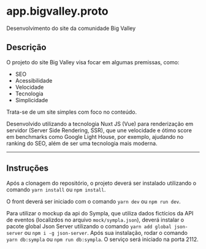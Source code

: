 # app.bigvalley.proto

Desenvolvimento do site da comunidade Big Valley


## Descrição
O projeto do site Big Valley visa focar em algumas premissas, como:
* SEO
* Acessibilidade
* Velocidade
* Tecnologia
* Simplicidade

Trata-se de um site simples com foco no conteúdo.

Desenvolvido utilizando a tecnologia Nuxt JS (Vue) para renderização em servidor (Server Side Rendering, SSR), que une velocidade e ótimo score em benchmarks como Google Light House, por exemplo, ajudando no ranking do SEO, além de ser uma tecnologia mais moderna.

<hr />

## Instruções

Após a clonagem do repositório, o projeto deverá ser instalado utilizando o comando ```yarn install``` ou ```npm install```.

O front deverá ser iniciado com o comando ```yarn dev``` ou ```npm run dev```.

Para utilizar o mockup da api do Sympla, que utiliza dados fictícios da API de eventos (localizdos no arquivo ```mock/sympla.json```), deverá instalar o pacote global Json Server utilizando o comando ```yarn add global json-server``` ou ```npm i -g json-server```. Após sua instalação, rodar o comando ```yarn db:sympla``` ou ```npm run db:sympla```. O serviço será iniciado na porta 2112.
